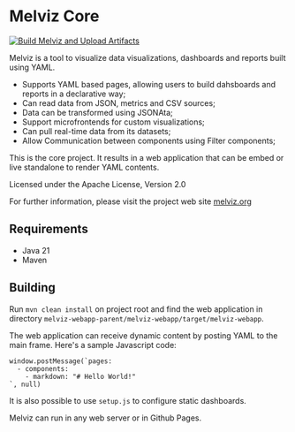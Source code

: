# Melviz Core
[![Build Melviz and Upload Artifacts](https://github.com/OpenMelViz/melviz-core/actions/workflows/maven.yml/badge.svg)](https://github.com/OpenMelViz/melviz-core/actions/workflows/maven.yml)

Melviz is a tool to visualize data visualizations, dashboards and reports built using YAML.

* Supports YAML based pages, allowing users to build dahsboards and reports in a declarative way;
* Can read data from JSON, metrics and CSV sources;
* Data can be transformed using JSONAta;
* Support microfrontends for custom visualizations;
* Can pull real-time data from its datasets;
* Allow Communication between components using Filter components;

This is the core project. It results in a web application that can be embed or live standalone to render YAML contents.

Licensed under the Apache License, Version 2.0

For further information, please visit the project web site <a href="http://melviz.org" target="_blank">melviz.org</a>

## Requirements

* Java 21
* Maven

## Building

Run `mvn clean install` on project root and find the web application in directory `melviz-webapp-parent/melviz-webapp/target/melviz-webapp`. 

The web application can receive dynamic content by posting YAML to the main frame. Here's a sample Javascript code:

```
window.postMessage(`pages:    
  - components:
    - markdown: "# Hello World!"
`, null)
```

It is also possible to use `setup.js` to configure static dashboards.

Melviz can run in any web server or in Github Pages.



